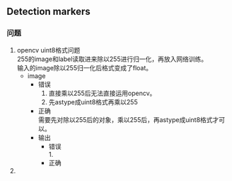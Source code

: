 ## Detection markers

### 问题
1. opencv uint8格式问题  
   255的image和label读取进来除以255进行归一化，再放入网络训练。  
   输入的image除以255归一化后格式变成了float。
   - image
	   - 错误  
	     1. 直接乘以255后无法直接运用opencv。  
	     2. 先astype成uint8格式再乘以255
	   - 正确  
	     需要先对除以255后的对象，乘以255后，再astype成uint8格式才可以。
      - 输出  
        - 错误  
          1. 
        - 正确
2. 
<!--stackedit_data:
eyJoaXN0b3J5IjpbMTUyMzQ2MTExLC0xMDQ5ODI4NjExXX0=
-->